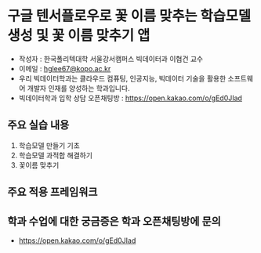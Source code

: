 # 구글 텐서플로우로 꽃 이름 맞추는 학습모델 생성 및 꽃 이름 맞추기 앱

* 작성자 : 한국폴리텍대학 서울강서캠퍼스 빅데이터과 이협건 교수
* 이메일 : hglee67@kopo.ac.kr
* 우리 빅데이터학과는 클라우드 컴퓨팅, 인공지능, 빅데이터 기술을 활용한 소프트웨어 개발자 인재를 양성하는 학과입니다.
* 빅데이터학과 입학 상담 오픈채팅방 : https://open.kakao.com/o/gEd0JIad

## 주요 실습 내용
1. 학습모델 만들기 기초
2. 학습모델 과적합 해결하기
3. 꽃이름 맞추기

## 주요 적용 프레임워크


## 학과 수업에 대한 궁금증은 학과 오픈채팅방에 문의
* https://open.kakao.com/o/gEd0JIad
  
